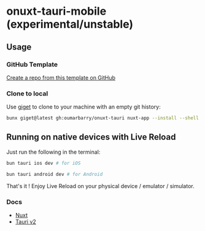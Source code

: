 # onuxt-tauri-mobile (experimental/unstable)

## Usage

### GitHub Template

[Create a repo from this template on GitHub](https://github.com/oumarbarry/onuxt-tauri/generate)

### Clone to local

Use [giget](https://github.com/unjs/giget) to clone to your machine with an empty git history:

```bash
bunx giget@latest gh:oumarbarry/onuxt-tauri nuxt-app --install --shell
```

## Running on native devices with Live Reload

Just run the following in the terminal:

```bash
bun tauri ios dev # for iOS

bun tauri android dev # for Android
```

That's it ! Enjoy Live Reload on your physical device / emulator / simulator.

### Docs

- [Nuxt](https://nuxt.com)
- [Tauri v2](https://beta.tauri.app)
